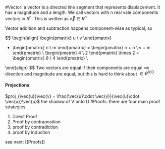 #Vector: a vector is a directed line segment that represents displacement. It has a magnitude and a length. We call vectors with n real vale components vectors in $R^n$. This is written as $\vec{v} \in R^n$ 

Vector addition and subtraction happens component-wise as typical, so

$$
\begin{align} 
\begin{pmatrix}
u \\
v
\end{pmatrix} 
+ \begin{pmatrix}
n \\
m
\end{pmatrix} = \begin{pmatrix}
n + n \\
v + m
\end{pmatrix}
 \\ 
\begin{pmatrix}
4 \\
2
\end{pmatrix}
\times
2 = 
\begin{pmatrix}
8 \\
4
\end{pmatrix} \\

\end{align}
$$
Two vectors are equal if their components are equal $\implies$ direction and magnitude are equal, but this is hard to think about $\in R^{100}$ 

#### Projections:
$proj_{\vec{u}}\vec{v} = \frac{\vec{u}\cdot \vec{v}}{\vec{u}\cdot \vec{u}}\vec{u}$
the shadow of V onto U
#Proofs: there are four main proof strategies.
1) Direct Proof
2) Proof by contraposition
3) proof by contradiction
4) proof by induction

see next: [[Proofs]]